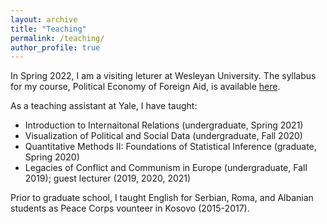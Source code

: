 ```yaml
---
layout: archive
title: "Teaching"
permalink: /teaching/
author_profile: true
---
```


In Spring 2022, I am a visiting leturer at Wesleyan University. The syllabus for my course, Political Economy of Foreign Aid, is available <a href="https://cobrienudry.github.io/files/syllabus.pdf">here</a>.

As a teaching assistant at Yale, I have taught:
- Introduction to Internaitonal Relations (undergraduate, Spring 2021)
- Visualization of Political and Social Data (undergraduate, Fall 2020)
- Quantitative Methods II: Foundations of Statistical Inference (graduate, Spring 2020)
- Legacies of Conflict and Communism in Europe (undergraduate, Fall 2019); guest lecturer (2019, 2020, 2021)

Prior to graduate school, I taught English for Serbian, Roma, and Albanian students as Peace Corps vounteer in Kosovo (2015-2017).
